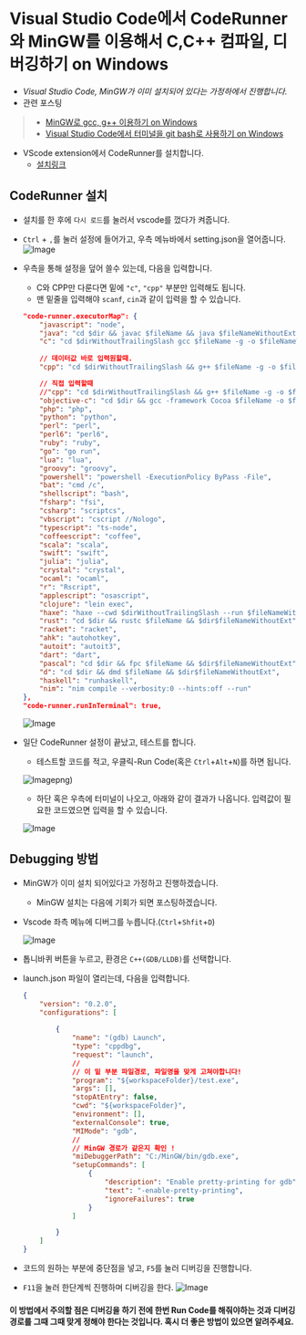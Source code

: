 # Visual Studio Code에서 CodeRunner와 MinGW를 이용해서 C,C++ 컴파일, 디버깅하기 on Windows

- *Visual Studio Code, MinGW가 이미 설치되어 있다는 가정하에서 진행합니다.*
- 관련 포스팅
> - [MinGW로 gcc, g++ 이용하기 on Windows](http://murra.tistory.com/35)
> - [Visual Studio Code에서 터미널을 git bash로 사용하기 on Windows](http://murra.tistory.com/36)



- VScode extension에서 CodeRunner를 설치합니다.
    - [설치링크](https://marketplace.visualstudio.com/items?itemName=formulahendry.code-runner)

## CodeRunner 설치
- 설치를 한 후에 `다시 로드`를 눌러서 vscode를 껐다가 켜줍니다.

- `Ctrl` + `,`를 눌러 설정에 들어가고, 우측 메뉴바에서 setting.json을 열어줍니다.
    ![Image](https://i.imgur.com/CoMllu3.png)
- 우측을 통해 설정을 덮어 쓸수 있는데, 다음을 입력합니다.
    - C와 CPP만 다룬다면 밑에 `"c"`, `"cpp"` 부분만 입력해도 됩니다.
    - 맨 밑줄을 입력해야 `scanf`, `cin`과 같이 입력을 할 수 있습니다.
    ```json
    "code-runner.executorMap": {
        "javascript": "node",
        "java": "cd $dir && javac $fileName && java $fileNameWithoutExt",
        "c": "cd $dirWithoutTrailingSlash gcc $fileName -g -o $fileNameWithoutExt && ./$fileNameWithoutExt.exe",
        
        // 데이터값 바로 입력원할때.
        "cpp": "cd $dirWithoutTrailingSlash && g++ $fileName -g -o $fileNameWithoutExt && ./$fileNameWithoutExt.exe < d.dat",

        // 직접 입력할때
        //"cpp": "cd $dirWithoutTrailingSlash && g++ $fileName -g -o $fileNameWithoutExt && ./$fileNameWithoutExt.exe",
        "objective-c": "cd $dir && gcc -framework Cocoa $fileName -o $fileNameWithoutExt && $dir$fileNameWithoutExt",
        "php": "php",
        "python": "python",
        "perl": "perl",
        "perl6": "perl6",
        "ruby": "ruby",
        "go": "go run",
        "lua": "lua",
        "groovy": "groovy",
        "powershell": "powershell -ExecutionPolicy ByPass -File",
        "bat": "cmd /c",
        "shellscript": "bash",
        "fsharp": "fsi",
        "csharp": "scriptcs",
        "vbscript": "cscript //Nologo",
        "typescript": "ts-node",
        "coffeescript": "coffee",
        "scala": "scala",
        "swift": "swift",
        "julia": "julia",
        "crystal": "crystal",
        "ocaml": "ocaml",
        "r": "Rscript",
        "applescript": "osascript",
        "clojure": "lein exec",
        "haxe": "haxe --cwd $dirWithoutTrailingSlash --run $fileNameWithoutExt",
        "rust": "cd $dir && rustc $fileName && $dir$fileNameWithoutExt",
        "racket": "racket",
        "ahk": "autohotkey",
        "autoit": "autoit3",
        "dart": "dart",
        "pascal": "cd $dir && fpc $fileName && $dir$fileNameWithoutExt",
        "d": "cd $dir && dmd $fileName && $dir$fileNameWithoutExt",
        "haskell": "runhaskell",
        "nim": "nim compile --verbosity:0 --hints:off --run"
    },
    "code-runner.runInTerminal": true,
    ```
    ![Image](https://i.imgur.com/QjO2bKU.png)

- 일단 CodeRunner 설정이 끝났고, 테스트를 합니다.
    - 테스트할 코드를 적고, 우클릭-Run Code(혹은 `Ctrl`+`Alt`+`N`)를 하면 됩니다.

    ![Image](https://i.imgur.com/jfd6aOy.png)png)

    - 하단 혹은 우측에 터미널이 나오고, 아래와 같이 결과가 나옵니다. 입력값이 필요한 코드였으면 입력을 할 수 있습니다.

    ![Image](https://i.imgur.com/vHDIKHI.png)

## Debugging 방법
- MinGW가 이미 설치 되어있다고 가정하고 진행하겠습니다.
    - MinGW 설치는 다음에 기회가 되면 포스팅하겠습니다.

- Vscode 좌측 메뉴에 디버그를 누릅니다.(`Ctrl`+`Shfit`+`D`)

    ![Image](https://i.imgur.com/GjxZu0E.png)

- 톱니바퀴 버튼을 누르고, 환경은 `C++(GDB/LLDB)`를 선택합니다.
- launch.json 파일이 열리는데, 다음을 입력합니다.
    ```json
    {
        "version": "0.2.0",
        "configurations": [
            
            {
                "name": "(gdb) Launch",
                "type": "cppdbg",
                "request": "launch",
                // 
                // 이 밑 부분 파일경로, 파일명을 맞게 고쳐야합니다!
                "program": "${workspaceFolder}/test.exe",
                "args": [],
                "stopAtEntry": false,
                "cwd": "${workspaceFolder}",
                "environment": [],
                "externalConsole": true,
                "MIMode": "gdb",
                //
                // MinGW 경로가 같은지 확인 !
                "miDebuggerPath": "C:/MinGW/bin/gdb.exe",
                "setupCommands": [
                    {
                        "description": "Enable pretty-printing for gdb",
                        "text": "-enable-pretty-printing",
                        "ignoreFailures": true
                    }
                ]

            }
        ]
    }
    ```
- 코드의 원하는 부분에 중단점을 넣고, `F5`를 눌러 디버깅을 진행합니다.
- `F11`을 눌러 한단계씩 진행하며 디버깅을 한다.
    ![Image](https://i.imgur.com/uANlCJ2.png)

#### 이 방법에서 주의할 점은 디버깅을 하기 전에 한번 Run Code를 해줘야하는 것과 디버깅 경로를 그때 그때 맞게 정해야 한다는 것입니다. 혹시 더 좋은 방법이 있으면 알려주세요.